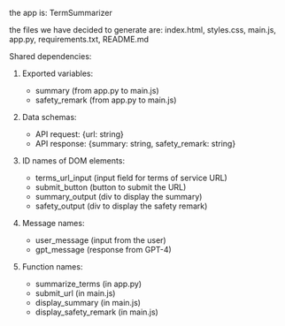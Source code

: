 the app is: TermSummarizer

the files we have decided to generate are: index.html, styles.css, main.js, app.py, requirements.txt, README.md

Shared dependencies:

1. Exported variables:
   - summary (from app.py to main.js)
   - safety_remark (from app.py to main.js)

2. Data schemas:
   - API request: {url: string}
   - API response: {summary: string, safety_remark: string}

3. ID names of DOM elements:
   - terms_url_input (input field for terms of service URL)
   - submit_button (button to submit the URL)
   - summary_output (div to display the summary)
   - safety_output (div to display the safety remark)

4. Message names:
   - user_message (input from the user)
   - gpt_message (response from GPT-4)

5. Function names:
   - summarize_terms (in app.py)
   - submit_url (in main.js)
   - display_summary (in main.js)
   - display_safety_remark (in main.js)